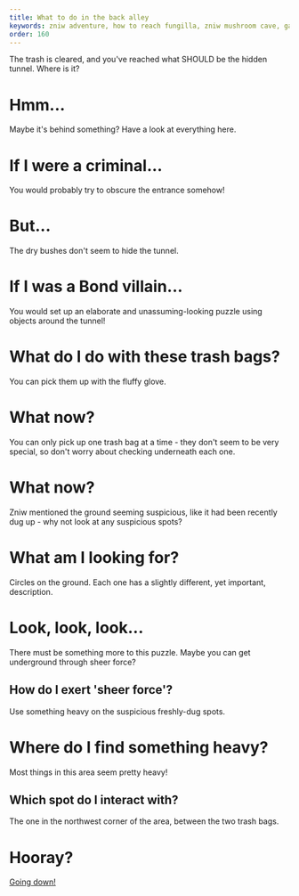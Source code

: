 ```yaml
---
title: What to do in the back alley
keywords: zniw adventure, how to reach fungilla, zniw mushroom cave, games with mushrooms
order: 160
---
```


The trash is cleared, and you've reached what SHOULD be the hidden tunnel. Where is it?

# Hmm...
Maybe it's behind something? Have a look at everything here.

# If I were a criminal...
You would probably try to obscure the entrance somehow!

# But...
The dry bushes don't seem to hide the tunnel.

# If I was a Bond villain...
You would set up an elaborate and unassuming-looking puzzle using objects around the tunnel!

# What do I do with these trash bags?
You can pick them up with the fluffy glove.

# What now?
You can only pick up one trash bag at a time - they don't seem to be very special, so don't worry about checking underneath each one.

# What now?
Zniw mentioned the ground seeming suspicious, like it had been recently dug up - why not look at any suspicious spots?

# What am I looking for?
Circles on the ground. Each one has a slightly different, yet important, description.

# Look, look, look...
There must be something more to this puzzle. Maybe you can get underground through sheer force?

## How do I exert 'sheer force'?
Use something heavy on the suspicious freshly-dug spots.

# Where do I find something heavy?
Most things in this area seem pretty heavy!

## Which spot do I interact with?
The one in the northwest corner of the area, between the two trash bags.

# Hooray?
[Going down!](haul.md)